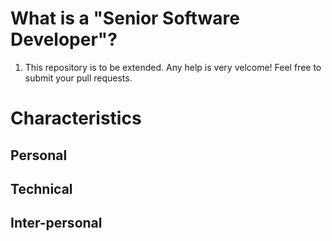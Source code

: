 # What is a "Senior Software Developer"?
1. This repository is to be extended. Any help is very velcome! Feel free to submit your pull requests.

# Characteristics
## Personal
## Technical
## Inter-personal
